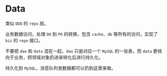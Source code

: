 # Data

类似 `DDD` 的 `repo` 层。

业务数据访问，处理 `DO` 到 `PO` 的转换，包含 `cache`、`db` 等所有的访问，实现了 `biz` 的 `repo` 接口。

不要把 `dao` 和 `data` 混在一起，`dao` 只是对应一个 `MySQL` 的一张表，而 `data` 更倾向于业务，把领域对象扔进来转化后进行持久化。

持久化到 `MySQL`，消息队列发数据都可以扔到这里来做。
